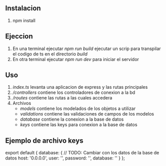 ## Instalacion

1. npm install

## Ejeccion 

1. En una terminal ejecutar _npm run build_ ejecutar un scrip para transpilar el codigo de ts en el directorio _build_
2. En otra terminal ejecutar _npm run dev_ para iniciar el servidor 

## Uso

1. _index.ts_ levanta una aplicacion de express y las rutas principales
2. _/controllers_ contiene los controladores de conexion a la bd
3. _/routes_ contiene las rutas a las cuales accedera
4. Archivos
    * _models_ contiene los modelados de los objetos a utilizar
    * _validations_ contiene las validaciones de campos de los modelos
    * _database_ contiene la conexion a la base de datos
    * _keys_ contiene las keys para conexion a la base de datos

## Ejemplo de archivo keys

export default {
    database: {
        // TODO: Cambiar con los datos de la base de datos
        host: '0.0.0.0',
        user: '',
        password: '',
        database: ''
    }
};
